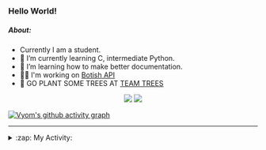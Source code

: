 ### Hello World!

##### About:
- Currently I am a student.
- 🌱 I’m currently learning C, intermediate Python.
- 🌱 I’m learning how to make better documentation.
- 👨‍💻 I'm working on [Botish API](https://github.com/Vyvy-vi/api)
- 🌱 GO PLANT SOME TREES AT [TEAM TREES](https://teamtrees.org/)

<p align="center">
  <a href="https://twitter.com/Vyvy_viM"><img target="_blank" src="https://img.shields.io/badge/twitter%20@Vyvy_viM-0D95E8?style=for-the-badge&logo=twitter&logoColor=white"/></a> 
  <a href="https://vyvy-vi.github.io/portfolio"><img target="_blank" src="https://img.shields.io/badge/-I_love_open_source-green?style=for-the-badge&logo=github&logoColor=black"/></a> 
</p>

[![Vyom's github activity graph](https://activity-graph.herokuapp.com/graph?username=Vyvy-vi)](https://github.com/ashutosh00710/github-readme-activity-graph)

---
<details>
  <summary>:zap: My Activity:</summary>
  
<!--START_SECTION:waka-->
![Code Time](http://img.shields.io/badge/Code%20Time-515%20hrs%2025%20mins-blue)

**I'm a Night 🦉** 

```text
🌞 Morning    43 commits     ██░░░░░░░░░░░░░░░░░░░░░░░   8.94% 
🌆 Daytime    122 commits    ██████░░░░░░░░░░░░░░░░░░░   25.36% 
🌃 Evening    141 commits    ███████░░░░░░░░░░░░░░░░░░   29.31% 
🌙 Night      175 commits    █████████░░░░░░░░░░░░░░░░   36.38%

```
📅 **I'm Most Productive on Sunday** 

```text
Monday       46 commits     ██░░░░░░░░░░░░░░░░░░░░░░░   9.56% 
Tuesday      78 commits     ████░░░░░░░░░░░░░░░░░░░░░   16.22% 
Wednesday    65 commits     ███░░░░░░░░░░░░░░░░░░░░░░   13.51% 
Thursday     57 commits     ███░░░░░░░░░░░░░░░░░░░░░░   11.85% 
Friday       42 commits     ██░░░░░░░░░░░░░░░░░░░░░░░   8.73% 
Saturday     59 commits     ███░░░░░░░░░░░░░░░░░░░░░░   12.27% 
Sunday       134 commits    ███████░░░░░░░░░░░░░░░░░░   27.86%

```


📊 **This Week I Spent My Time On** 

```text
🔥 Editors: 
Vim                      6 hrs 10 mins       █████████████████████████   100.0%

🐱‍💻 Projects: 
puzzle-3-Vyvy-vi         1 hr 24 mins        █████░░░░░░░░░░░░░░░░░░░░   22.8% 
puzzle-4-Vyvy-vi         1 hr 15 mins        █████░░░░░░░░░░░░░░░░░░░░   20.4% 
TEC-welcome-bot          52 mins             ███░░░░░░░░░░░░░░░░░░░░░░   14.14% 
puzzle-5---prepare-bags-o48 mins             ███░░░░░░░░░░░░░░░░░░░░░░   13.0% 
commit-your-code-bot     39 mins             ██░░░░░░░░░░░░░░░░░░░░░░░   10.77%

```


 Last Updated on 08/12/2021
<!--END_SECTION:waka-->
</details>
